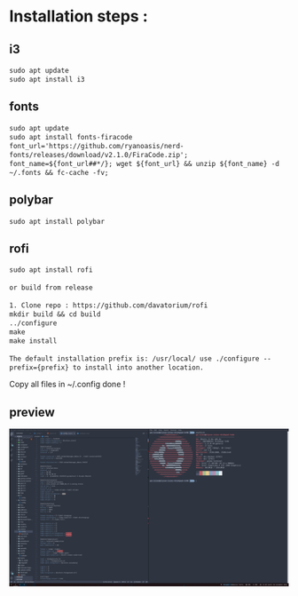 # Installation steps :
  
  ## i3
    sudo apt update
    sudo apt install i3
  
  ## fonts
    sudo apt update
    sudo apt install fonts-firacode
    font_url='https://github.com/ryanoasis/nerd-fonts/releases/download/v2.1.0/FiraCode.zip'; font_name=${font_url##*/}; wget ${font_url} && unzip ${font_name} -d ~/.fonts && fc-cache -fv;

  ## polybar
    sudo apt install polybar

  ## rofi
    sudo apt install rofi

    or build from release
      
    1. Clone repo : https://github.com/davatorium/rofi
    mkdir build && cd build
    ../configure
    make
    make install
    
    The default installation prefix is: /usr/local/ use ./configure --prefix={prefix} to install into another location. 

  Copy all files in ~/.config
  done !
  ## preview
  ![image info](./setup.png)

